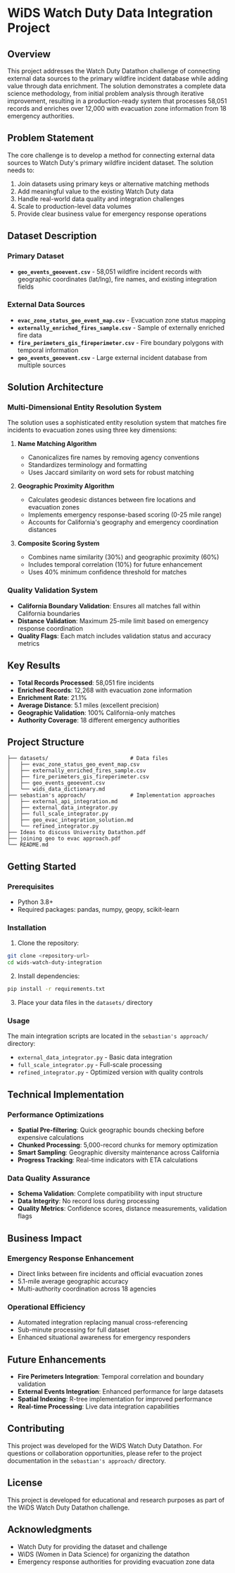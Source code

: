 # WiDS Watch Duty Data Integration Project

## Overview

This project addresses the Watch Duty Datathon challenge of connecting external data sources to the primary wildfire incident database while adding value through data enrichment. The solution demonstrates a complete data science methodology, from initial problem analysis through iterative improvement, resulting in a production-ready system that processes 58,051 records and enriches over 12,000 with evacuation zone information from 18 emergency authorities.

## Problem Statement

The core challenge is to develop a method for connecting external data sources to Watch Duty's primary wildfire incident dataset. The solution needs to:

1. Join datasets using primary keys or alternative matching methods
2. Add meaningful value to the existing Watch Duty data
3. Handle real-world data quality and integration challenges
4. Scale to production-level data volumes
5. Provide clear business value for emergency response operations

## Dataset Description

### Primary Dataset
- **`geo_events_geoevent.csv`** - 58,051 wildfire incident records with geographic coordinates (lat/lng), fire names, and existing integration fields

### External Data Sources
- **`evac_zone_status_geo_event_map.csv`** - Evacuation zone status mapping
- **`externally_enriched_fires_sample.csv`** - Sample of externally enriched fire data
- **`fire_perimeters_gis_fireperimeter.csv`** - Fire boundary polygons with temporal information
- **`geo_events_geoevent.csv`** - Large external incident database from multiple sources

## Solution Architecture

### Multi-Dimensional Entity Resolution System

The solution uses a sophisticated entity resolution system that matches fire incidents to evacuation zones using three key dimensions:

1. **Name Matching Algorithm**
   - Canonicalizes fire names by removing agency conventions
   - Standardizes terminology and formatting
   - Uses Jaccard similarity on word sets for robust matching

2. **Geographic Proximity Algorithm**
   - Calculates geodesic distances between fire locations and evacuation zones
   - Implements emergency response-based scoring (0-25 mile range)
   - Accounts for California's geography and emergency coordination distances

3. **Composite Scoring System**
   - Combines name similarity (30%) and geographic proximity (60%)
   - Includes temporal correlation (10%) for future enhancement
   - Uses 40% minimum confidence threshold for matches

### Quality Validation System

- **California Boundary Validation**: Ensures all matches fall within California boundaries
- **Distance Validation**: Maximum 25-mile limit based on emergency response coordination
- **Quality Flags**: Each match includes validation status and accuracy metrics

## Key Results

- **Total Records Processed**: 58,051 fire incidents
- **Enriched Records**: 12,268 with evacuation zone information
- **Enrichment Rate**: 21.1%
- **Average Distance**: 5.1 miles (excellent precision)
- **Geographic Validation**: 100% California-only matches
- **Authority Coverage**: 18 different emergency authorities

## Project Structure

```
├── datasets/                          # Data files
│   ├── evac_zone_status_geo_event_map.csv
│   ├── externally_enriched_fires_sample.csv
│   ├── fire_perimeters_gis_fireperimeter.csv
│   ├── geo_events_geoevent.csv
│   └── wids_data_dictionary.md
├── sebastian's approach/              # Implementation approaches
│   ├── external_api_integration.md
│   ├── external_data_integrator.py
│   ├── full_scale_integrator.py
│   ├── geo_evac_integration_solution.md
│   └── refined_integrator.py
├── Ideas to discuss University Datathon.pdf
├── joining geo to evac approach.pdf
└── README.md
```

## Getting Started

### Prerequisites

- Python 3.8+
- Required packages: pandas, numpy, geopy, scikit-learn

### Installation

1. Clone the repository:
```bash
git clone <repository-url>
cd wids-watch-duty-integration
```

2. Install dependencies:
```bash
pip install -r requirements.txt
```

3. Place your data files in the `datasets/` directory

### Usage

The main integration scripts are located in the `sebastian's approach/` directory:

- `external_data_integrator.py` - Basic data integration
- `full_scale_integrator.py` - Full-scale processing
- `refined_integrator.py` - Optimized version with quality controls

## Technical Implementation

### Performance Optimizations

- **Spatial Pre-filtering**: Quick geographic bounds checking before expensive calculations
- **Chunked Processing**: 5,000-record chunks for memory optimization
- **Smart Sampling**: Geographic diversity maintenance across California
- **Progress Tracking**: Real-time indicators with ETA calculations

### Data Quality Assurance

- **Schema Validation**: Complete compatibility with input structure
- **Data Integrity**: No record loss during processing
- **Quality Metrics**: Confidence scores, distance measurements, validation flags

## Business Impact

### Emergency Response Enhancement
- Direct links between fire incidents and official evacuation zones
- 5.1-mile average geographic accuracy
- Multi-authority coordination across 18 agencies

### Operational Efficiency
- Automated integration replacing manual cross-referencing
- Sub-minute processing for full dataset
- Enhanced situational awareness for emergency responders

## Future Enhancements

- **Fire Perimeters Integration**: Temporal correlation and boundary validation
- **External Events Integration**: Enhanced performance for large datasets
- **Spatial Indexing**: R-tree implementation for improved performance
- **Real-time Processing**: Live data integration capabilities

## Contributing

This project was developed for the WiDS Watch Duty Datathon. For questions or collaboration opportunities, please refer to the project documentation in the `sebastian's approach/` directory.

## License

This project is developed for educational and research purposes as part of the WiDS Watch Duty Datathon challenge.

## Acknowledgments

- Watch Duty for providing the dataset and challenge
- WiDS (Women in Data Science) for organizing the datathon
- Emergency response authorities for providing evacuation zone data
